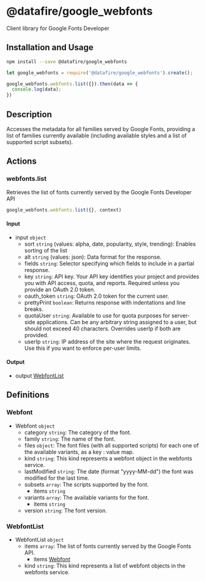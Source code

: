 # @datafire/google_webfonts

Client library for Google Fonts Developer

## Installation and Usage
```bash
npm install --save @datafire/google_webfonts
```
```js
let google_webfonts = require('@datafire/google_webfonts').create();

google_webfonts.webfonts.list({}).then(data => {
  console.log(data);
})
```

## Description

Accesses the metadata for all families served by Google Fonts, providing a list of families currently available (including available styles and a list of supported script subsets).

## Actions

### webfonts.list
Retrieves the list of fonts currently served by the Google Fonts Developer API


```js
google_webfonts.webfonts.list({}, context)
```

#### Input
* input `object`
  * sort `string` (values: alpha, date, popularity, style, trending): Enables sorting of the list
  * alt `string` (values: json): Data format for the response.
  * fields `string`: Selector specifying which fields to include in a partial response.
  * key `string`: API key. Your API key identifies your project and provides you with API access, quota, and reports. Required unless you provide an OAuth 2.0 token.
  * oauth_token `string`: OAuth 2.0 token for the current user.
  * prettyPrint `boolean`: Returns response with indentations and line breaks.
  * quotaUser `string`: Available to use for quota purposes for server-side applications. Can be any arbitrary string assigned to a user, but should not exceed 40 characters. Overrides userIp if both are provided.
  * userIp `string`: IP address of the site where the request originates. Use this if you want to enforce per-user limits.

#### Output
* output [WebfontList](#webfontlist)



## Definitions

### Webfont
* Webfont `object`
  * category `string`: The category of the font.
  * family `string`: The name of the font.
  * files `object`: The font files (with all supported scripts) for each one of the available variants, as a key : value map.
  * kind `string`: This kind represents a webfont object in the webfonts service.
  * lastModified `string`: The date (format "yyyy-MM-dd") the font was modified for the last time.
  * subsets `array`: The scripts supported by the font.
    * items `string`
  * variants `array`: The available variants for the font.
    * items `string`
  * version `string`: The font version.

### WebfontList
* WebfontList `object`
  * items `array`: The list of fonts currently served by the Google Fonts API.
    * items [Webfont](#webfont)
  * kind `string`: This kind represents a list of webfont objects in the webfonts service.


